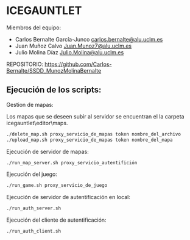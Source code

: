 # ICEGAUNTLET

Miembros del equipo:

- Carlos Bernalte García-Junco <carlos.bernalte@alu.uclm.es>
- Juan Muñoz Calvo <Juan.Munoz7@alu.uclm.es>
- Julio Molina Díaz <Julio.Molina@alu.uclm.es>

REPOSITORIO: <https://github.com/Carlos-Bernalte/SSDD_MunozMolinaBernalte>

## Ejecución de los scripts:

Gestion de mapas:

Los mapas que se deseen subir al servidor se encuentran el la carpeta icegauntlet\editor\maps.
```sh
./delete_map.sh proxy_servicio_de_mapas token nombre_del_archivo
./upload_map.sh proxy_servicio_de_mapas token nombre_del_mapa
```
Ejecución de servidor de mapas:
```sh
./run_map_server.sh proxy_servicio_autentifición
```
Ejecución del juego:
```sh
./run_game.sh proxy_servicio_de_juego
```
Ejecución de servidor de autentificación en local:
```sh
./run_auth_server.sh
```
Ejecución del cliente de autentificación:
```sh
./run_auth_client.sh
```
